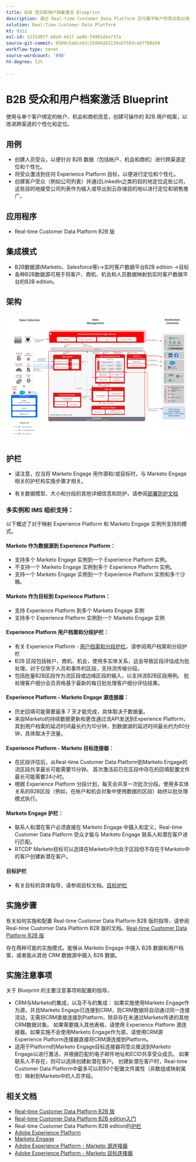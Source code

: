 ```yaml
---
title: B2B 受众和用户档案激活 Blueprint
description: 通过 Real-time Customer Data Platform 交付基于帐户的受众和以用户档案为中心的客户体验。
solution: Real-Time Customer Data Platform
kt: 9311
exl-id: 5215d077-b0a9-4417-ae9b-f4961d4a73fa
source-git-commit: 0509c5a8ce92c25040262130a5f583cdd7f08e59
workflow-type: tm+mt
source-wordcount: '898'
ht-degree: 52%

---
```


# B2B 受众和用户档案激活 Blueprint

使用与单个客户绑定的帐户、机会和商机信息，创建可操作的 B2B 用户档案，以改进跨渠道的个性化和定位。

## 用例

* 创建人员受众，以便针对 B2B 数据（包括帐户、机会和商机）进行跨渠道定位和个性化。
* 将受众激活到任何 Experience Platform 目标，以便进行定位和个性化。
* 创建客户受众（例如公司列表）并通过LinkedIn之类的目的地定位这些公司，这些目的地接受公司列表作为输入或导出到云存储目的地以进行定位和销售推广。

## 应用程序

* Real-time Customer Data Platform B2B 版

## 集成模式

* B2B数据源(Marketo、Salesforce等)->实时客户数据平台B2B edition ->目标
* 各种B2B数据源可用于将客户、商机、机会和人员数据映射到实时客户数据平台的B2B edition。

## 架构

![B2B激活Blueprint的参考体系结构](assets/b2b-activation.png)

## 护栏

* 请注意，仅当将 Marketo Engage 用作源和/或目标时，与 Marketo Engage 相关的护栏和实施步骤才相关。

* 有关数据模型、大小和分段的其他详细信息和防护，请参阅[部署防护文档](../experience-platform/guardrails.md)


### 多实例和 IMS 组织支持：

以下概述了对于映射 Experience Platform 和 Marketo Engage 实例所支持的模式。

#### Marketo 作为数据源到 Experience Platform：

* 支持多个 Marketo Engage 实例到一个 Experience Platform 实例。
* 不支持一个 Marketo Engage 实例到多个 Experience Platform 实例。
* 支持一个 Marketo Engage 实例到一个 Experience Platform 实例和多个沙箱。

#### Marketo 作为目标到 Experience Platform：

* 支持 Experience Platform 到多个 Marketo Engage 实例
* 支持多个 Experience Platform 实例到一个 Marketo Engage 实例

#### Experience Platform 用户档案和分段护栏：

* 有关 Experience Platform - [用户档案和分段护栏](https://experienceleague.adobe.com/docs/experience-platform/profile/guardrails.html?lang=zh-Hans)，请参阅用户档案和分段护栏
* B2B 区段包括帐户、商机、机会，使用多实体关系，这会导致区段评估成为批处理。对于仅限于人员和事件的区段，支持流传输分段。
* 包括批量B2B区段作为流区段或边缘区段的输入，以支持流B2B区段用例。 批处理客户细分会员资格基于最新的每日批处理客户细分评估结果。

#### Experience Platform - Marketo Engage 源连接器：

* 历史回填可能需要最多 7 天才能完成，具体取决于数据量。
* 来自Marketo的持续数据更新和更改通过流API发送到Experience Platform，其到用户档案的延迟时间最长约为10分钟，到数据湖的延迟时间最长约为60分钟，具体取决于流量。

#### Experience Platform - Marketo 目标连接器：

* 在区段评估后，从Real-time Customer Data Platform到Marketo Engage的流区段共享最长可能需要15分钟。 首次激活前已在区段中存在的回填配置文件最长可能需要24小时。
* 根据 Experience Platform 分段计划，每天会共享一次批次分段。使用多实体关系的B2B区段（例如，在帐户和机会对象中使用数据的区段）始终以批处理模式执行。

#### Marketo Engage 护栏：

* 联系人和潜在客户必须直接在 Marketo Engage 中摄入和定义，Real-time Customer Data Platform 受众才能与 Marketo Engage 联系人和潜在客户进行匹配。
* RTCDP Marketo目标可以选择在Marketo中为处于区段但不存在于Marketo中的客户创建新潜在客户。

#### 目标护栏

* 有关目标的具体指导，请参阅目标文档。[目标护栏](https://experienceleague.adobe.com/docs/experience-platform/destinations/guardrails.html?lang=zh-Hans)


## 实施步骤

有关如何实施和配置 Real-time Customer Data Platform B2B 版的指导，请参阅 Real-time Customer Data Platform B2B 版的文档。[Real-time Customer Data Platform B2B 版](https://experienceleague.adobe.com/docs/experience-platform/rtcdp/b2b-overview.html?lang=zh-Hans)

存在两种可能的实施模式。能够从 Marketo Engage 中摄入 B2B 数据和用户档案，或者能从其他 CRM 数据源中摄入 B2B 数据。

## 实施注意事项

关于 Blueprint 的主要注意事项和配置的指导。

* CRM与Marketo的集成，以及不与的集成：
如果实施使用Marketo Engage作为源，并且Marketo Engage已连接到CRM，则CRM数据将自动通过同一连接流动，无需将CRM直接连接到Platform，除非存在未通过Marketo传递的其他CRM数据对象。 如果需要摄入其他表格，请使用 Experience Platform 源连接器。如果实施不会使用Marketo Engage作为源，请使用CRM源Experience Platform连接器直接将CRM源连接到Platform。
* 适用于Platform的Marketo Engage目标连接器将受众推送到Marketo Engage以进行激活，并根据匹配的电子邮件地址和ECID共享受众成员。 如果联系人不存在，则可以选择创建新潜在客户。 创建新潜在客户时，Real-time Customer Data Platform中最多可以将50个配置文件属性（非数组或映射属性）映射到Marketo中的人员字段。

## 相关文档

* [Real-time Customer Data Platform B2B 版](https://experienceleague.adobe.com/docs/experience-platform/rtcdp/b2b-overview.html?lang=zh-Hans)
* [Real-time Customer Data Platform B2B edition入门](https://experienceleague.adobe.com/en/docs/experience-platform/rtcdp/intro/rtcdpb2b-intro/b2b-tutorial)
* Real-time Customer Data Platform B2B edition的[护栏](https://experienceleague.adobe.com/en/docs/experience-platform/rtcdp/intro/rtcdpb2b-intro/b2b-guardrails)
* [Adobe Experience Platform](https://experienceleague.adobe.com/docs/experience-platform.html?lang=zh-Hans)
* [Marketo Engage](https://experienceleague.adobe.com/docs/marketo/using/home.html?lang=zh-Hans)
* [Adobe Experience Platform - Marketo 源连接器](https://experienceleague.adobe.com/docs/experience-platform/sources/connectors/adobe-applications/marketo/marketo.html?lang=zh-Hans)
* [Adobe Experience Platform - Marketo 目标连接器](https://experienceleague.adobe.com/docs/marketo/using/product-docs/core-marketo-concepts/smart-lists-and-static-lists/static-lists/push-an-adobe-experience-cloud-segment-to-a-marketo-static-list.html?lang=zh-Hans)
